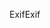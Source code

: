 <span data-ttu-id="c6024-101">Exif</span><span class="sxs-lookup"><span data-stu-id="c6024-101">Exif</span></span>
